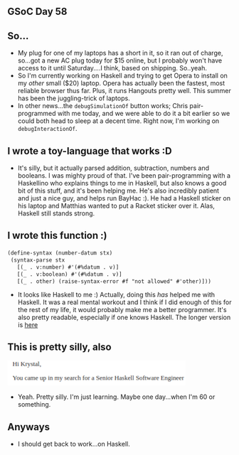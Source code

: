 ## GSoC Day 58

## So...
 - My plug for one of my laptops has a short in it, so it ran out of charge, so...got a new AC plug today for $15 online,
   but I probably won't have access to it until Saturday....I think, based on shipping. So..yeah. 
 - So I'm currently working on Haskell and trying to get Opera to install on my *other* small ($20) laptop.
   Opera has actually been the fastest, most reliable browser thus far. Plus, it runs Hangouts pretty well.
   This summer has been the juggling-trick of laptops. 
 - In other news...the ```debugSimulationOf``` button works; Chris pair-programmed with me today, and we were able
   to do it a bit earlier so we could both head to sleep at a decent time. Right now, I'm working on ```debugInteractionOf```.
   
## I wrote a toy-language that works :D
 - It's silly, but it actually parsed addition, subtraction, numbers and booleans. I was mighty proud of that.
   I've been pair-programming with a Haskellino who explains things to me in Haskell, but also knows a good bit 
   of this stuff, and it's been helping me. He's also incredibly patient and just a nice guy, and helps run
   BayHac :). He had a Haskell sticker on his laptop and Matthias wanted to put a Racket sticker over it. Alas,
   Haskell still stands strong.
 
## I wrote this function :)
 
 ```
 (define-syntax (number-datum stx)
  (syntax-parse stx
    [(_ . v:number) #'(#%datum . v)]
    [(_ . v:boolean) #'(#%datum . v)]
    [(_ . other) (raise-syntax-error #f "not allowed" #'other)]))
 ```
  - It looks like Haskell to me :) Actually, doing this *has* helped me with Haskell. It was a real mental workout
    and I think if I did enough of this for the rest of my life, it would probably make me a better programmer.
    It's also pretty readable, especially if one knows Haskell. The longer version is [here](https://github.com/kammitama5/racket_jacket/blob/master/algebra.rkt)
  
## This is pretty silly, also
 
 <img src="/images/gsocbreak/umm.png" width="400">
 
 - Yeah. Pretty silly. I'm just learning. Maybe one day...when I'm 60 or something.
 
## Anyways
 - I should get back to work...on Haskell.
